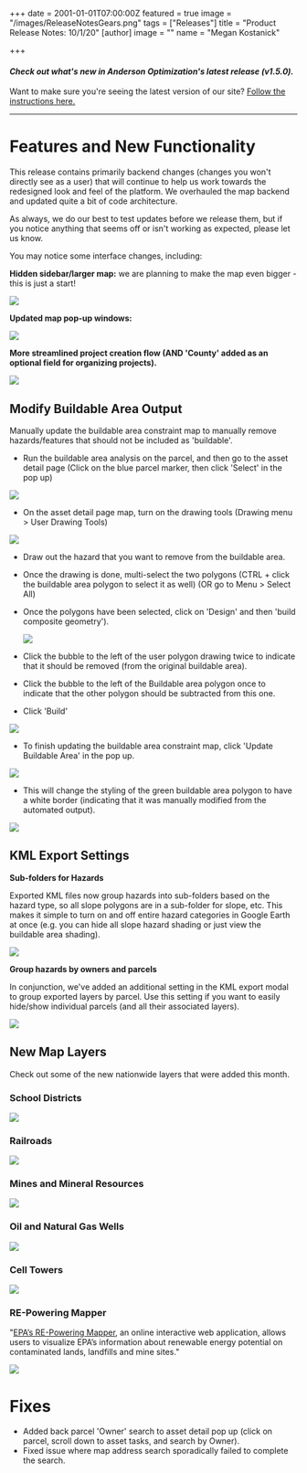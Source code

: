 +++
date = 2001-01-01T07:00:00Z
featured = true
image = "/images/ReleaseNotesGears.png"
tags = ["Releases"]
title = "Product Release Notes: 10/1/20"
[author]
image = ""
name = "Megan Kostanick"

+++
#### _Check out what's new in Anderson Optimization's latest release (v1.5.0)._

Want to make sure you're seeing the latest version of our site? [Follow the instructions here.](https://docs.andersonopt.com/Prospect/VersionReleaseNotes/latestversion/ "Get Latest Version")

***

# **Features and New Functionality**

This release contains primarily backend changes (changes you won't directly see as a user) that will continue to help us work towards the redesigned look and feel of the platform. We overhauled the map backend and updated quite a bit of code architecture. 

As always, we do our best to test updates before we release them, but if you notice anything that seems off or isn't working as expected, please let us know.

You may notice some interface changes, including:

**Hidden sidebar/larger map:** we are planning to make the map even bigger - this is just a start!

![](/images/side_bar_map.png)

**Updated map pop-up windows:**

![](/images/updated_popup.png)

**More streamlined project creation flow (AND 'County' added as an optional field for organizing projects).** 

![](/images/createprojectflow.png)

## Modify Buildable Area Output

Manually update the buildable area constraint map to manually remove hazards/features that should not be included as 'buildable'. 

* Run the buildable area analysis on the parcel, and then go to the asset detail page (Click on the blue parcel marker, then click 'Select' in the pop up)

![](/images/select_link.png)

* On the asset detail page map, turn on the drawing tools (Drawing menu > User Drawing Tools)

![](/images/drawing_tools_composite.png)

* Draw out the hazard that you want to remove from the buildable area.
* Once the drawing is done, multi-select the two polygons (CTRL + click the buildable area polygon to select it as well) (OR go to Menu > Select All)
* Once the polygons have been selected, click on 'Design' and then 'build composite geometry').

  ![](/images/design_compositegeometry_menu.png)
* Click the bubble to the left of the user polygon drawing twice to indicate that it should be removed (from the original buildable area).
* Click the bubble to the left of the Buildable area polygon once to indicate that the other polygon should be subtracted from this one.
* Click 'Build'

![](/images/include_exclude.png)

* To finish updating the buildable area constraint map, click 'Update Buildable Area' in the pop up.

![](/images/updatebuildableareapopup.png)

* This will change the styling of the green buildable area polygon to have a white border (indicating that it was manually modified from the automated output).

![](/images/updated_constraintmap.png)

## KML Export Settings

**Sub-folders for Hazards**

Exported KML files now group hazards into sub-folders based on the hazard type, so all slope polygons are in a sub-folder for slope, etc. This makes it simple to turn on and off entire hazard categories in Google Earth at once (e.g. you can hide all slope hazard shading or just view the buildable area shading).

![](/images/kmlexport_hazardfolders.png)

**Group hazards by owners and parcels**

In conjunction, we've added an additional setting in the KML export modal to group exported layers by parcel. Use this setting if you want to easily hide/show individual parcels (and all their associated layers).

![](/images/groupbyowners_parcels.png)

## **New Map Layers**

Check out some of the new nationwide layers that were added this month.

### School Districts

![](/images/schooldistrictslayer.png)

### Railroads

![](/images/railroads.png)

### Mines and Mineral Resources

![](/images/mines_mineral_resources_layer.png)

### Oil and Natural Gas Wells

![](/images/wells_layer.png)

### Cell Towers

![](/images/cell_towers_layer.png)

### RE-Powering Mapper

"[EPA’s RE-Powering Mapper](https://www.epa.gov/re-powering/re-powering-mapper "RE-Powering Mapper"), an online interactive web application, allows users to visualize EPA’s information about renewable energy potential on contaminated lands, landfills and mine sites."

![](/images/re-powering_mapper_layer.png)

# Fixes

* Added back parcel 'Owner' search to asset detail pop up (click on parcel, scroll down to asset tasks, and search by Owner).
* Fixed issue where map address search sporadically failed to complete the search.